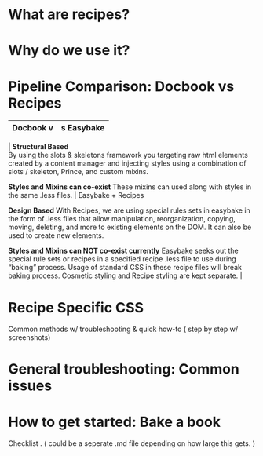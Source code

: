 # What are recipes?


# Why do we use it?


# Pipeline Comparison: Docbook vs Recipes

| Docbook  v|s Easybake |
| ------------- | ------------- |
|
**Structural Based**    
By using the slots & skeletons framework you targeting raw html elements created by a content manager and injecting styles using a combination of slots / skeleton, Prince, and custom mixins.

**Styles and Mixins can co-exist**
These mixins can used along with styles in the same .less files. |
Easybake + Recipes

**Design Based**
With Recipes, we are using special rules sets in easybake in the form of .less files that allow manipulation, reorganization, copying, moving, deleting, and more to existing elements on the DOM.  It can also be used to create new elements.

**Styles and Mixins can NOT co-exist currently**
Easybake seeks out the special rule sets or recipes in a specified recipe .less file to use during “baking” process.  Usage of standard CSS in these recipe files will break baking process.  Cosmetic styling and Recipe styling are kept separate.  |


# Recipe Specific CSS
  Common methods w/ troubleshooting & quick how-to ( step by step w/ screenshots)

# General troubleshooting: Common issues


# How to get started: Bake a book
  Checklist .  ( could be a seperate .md file depending on how large this gets. )
